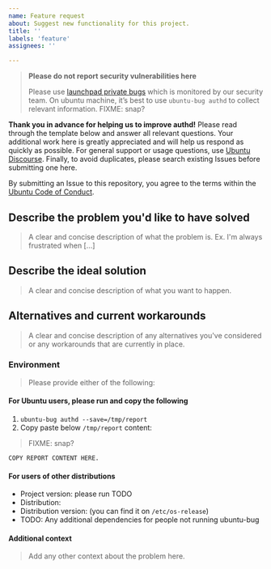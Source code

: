 ```yaml
---
name: Feature request
about: Suggest new functionality for this project.
title: ''
labels: 'feature'
assignees: ''

---
```

>**Please do not report security vulnerabilities here**
>
> Please use [launchpad private bugs](https://bugs.launchpad.net/ubuntu/+source/authd/+filebug) which is monitored by our security team. On ubuntu machine, it’s best to use `ubuntu-bug authd` to collect relevant information.
> FIXME: snap?

**Thank you in advance for helping us to improve authd!**
Please read through the template below and answer all relevant questions. Your additional work here is greatly appreciated and will help us respond as quickly as possible. For general support or usage questions, use [Ubuntu Discourse](https://discourse.ubuntu.com/c/desktop/8). Finally, to avoid duplicates, please search existing Issues before submitting one here.

By submitting an Issue to this repository, you agree to the terms within the [Ubuntu Code of Conduct](https://ubuntu.com/community/code-of-conduct).

## Describe the problem you'd like to have solved

> A clear and concise description of what the problem is. Ex. I'm always frustrated when [...]

## Describe the ideal solution

> A clear and concise description of what you want to happen.

## Alternatives and current workarounds

> A clear and concise description of any alternatives you've considered or any workarounds that are currently in place.

### Environment

> Please provide either of the following:

#### For Ubuntu users, please run and copy the following

1. `ubuntu-bug authd --save=/tmp/report`
1. Copy paste below `/tmp/report` content:

> FIXME: snap?

```raw
COPY REPORT CONTENT HERE.
```

#### For users of other distributions

* Project version: please run TODO
* Distribution:
* Distribution version: (you can find it on `/etc/os-release`)
* TODO: Any additional dependencies for people not running ubuntu-bug

#### Additional context

> Add any other context about the problem here.
